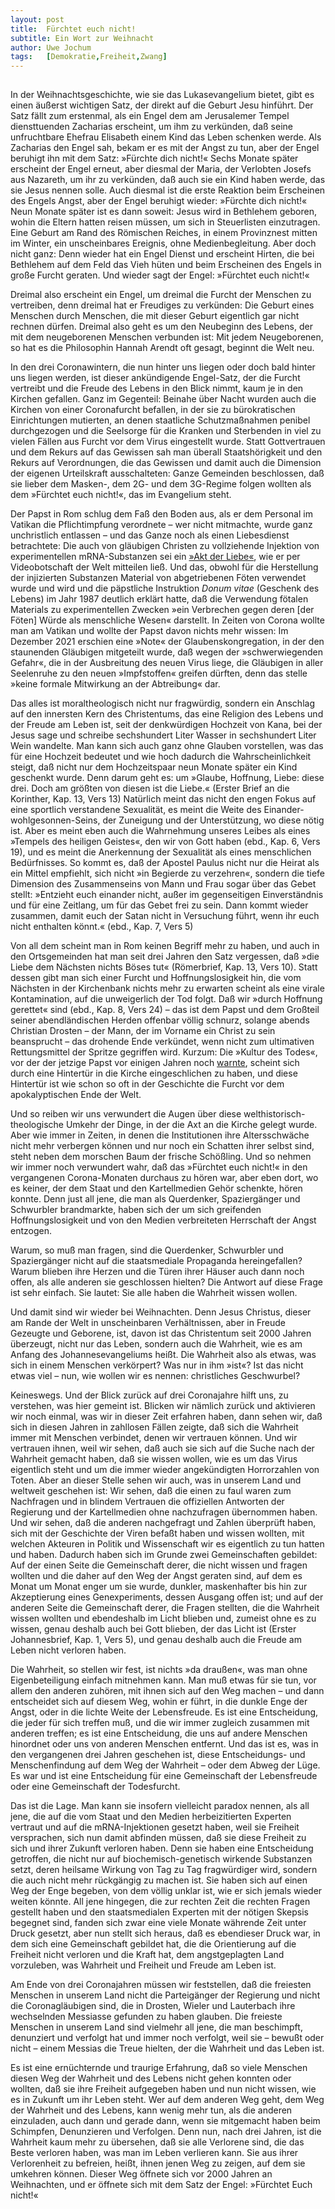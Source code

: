 ```yaml
---
layout: post
title:  Fürchtet euch nicht!
subtitle: Ein Wort zur Weihnacht
author:	Uwe Jochum
tags: 	[Demokratie,Freiheit,Zwang]
---
```


<img src="http://vg01.met.vgwort.de/na/91e50c52f8c34fc491cc35ceeacfb196" width="1" height="1" alt="">

In der Weihnachtsgeschichte, wie sie das Lukasevangelium bietet,
gibt es einen äußerst wichtigen Satz, der direkt auf die Geburt
Jesu hinführt. Der Satz fällt zum erstenmal, als ein Engel dem am
Jerusalemer Tempel diensttuenden Zacharias erscheint, um ihm zu
verkünden, daß seine unfruchtbare Ehefrau Elisabeth einem Kind
das Leben schenken werde. Als Zacharias den Engel sah, bekam er
es mit der Angst zu tun, aber der Engel beruhigt ihn mit dem
Satz: »Fürchte dich nicht!« Sechs Monate später erscheint der
Engel erneut, aber diesmal der Maria, der Verlobten Josefs aus
Nazareth, um ihr zu verkünden, daß auch sie ein Kind haben werde,
das sie Jesus nennen solle. Auch diesmal ist die erste Reaktion
beim Erscheinen des Engels Angst, aber der Engel beruhigt wieder:
»Fürchte dich nicht!« Neun Monate später ist es dann soweit:
Jesus wird in Bethlehem geboren, wohin die Eltern hatten reisen
müssen, um sich in Steuerlisten einzutragen. Eine Geburt am Rand
des Römischen Reiches, in einem Provinznest mitten im Winter, ein
unscheinbares Ereignis, ohne Medienbegleitung. Aber doch nicht
ganz: Denn wieder hat ein Engel Dienst und erscheint Hirten, die
bei Bethlehem auf dem Feld das Vieh hüten und beim Erscheinen des
Engels in große Furcht geraten. Und wieder sagt der Engel:
»Fürchtet euch nicht!«

Dreimal also erscheint ein Engel, um dreimal die Furcht der
Menschen zu vertreiben, denn dreimal hat er Freudiges zu
verkünden: Die Geburt eines Menschen durch Menschen, die mit
dieser Geburt eigentlich gar nicht rechnen dürfen. Dreimal also
geht es um den Neubeginn des Lebens, der mit dem neugeborenen
Menschen verbunden ist: Mit jedem Neugeborenen, so hat es die
Philosophin Hannah Arendt oft gesagt, beginnt die Welt neu. 

In den drei Coronawintern, die nun hinter uns liegen oder doch
bald hinter uns liegen werden, ist dieser ankündigende
Engel-Satz, der die Furcht vertreibt und die Freude des Lebens in
den Blick nimmt, kaum je in den Kirchen gefallen. Ganz im
Gegenteil: Beinahe über Nacht wurden auch die Kirchen von einer
Coronafurcht befallen, in der sie zu bürokratischen Einrichtungen
mutierten, an denen staatliche Schutzmaßnahmen penibel
durchgezogen und die Seelsorge für die Kranken und Sterbenden in
viel zu vielen Fällen aus Furcht vor dem Virus eingestellt
wurde. Statt Gottvertrauen und dem Rekurs auf das Gewissen sah
man überall Staatshörigkeit und den Rekurs auf Verordnungen, die
das Gewissen und damit auch die Dimension der eigenen
Urteilskraft ausschalteten: Ganze Gemeinden beschlossen, daß sie
lieber dem Masken-, dem 2G- und dem 3G-Regime folgen wollten als
dem »Fürchtet euch nicht!«, das im Evangelium steht. 

Der Papst in Rom schlug dem Faß den Boden aus, als er dem
Personal im Vatikan die Pflichtimpfung verordnete – wer nicht
mitmachte, wurde ganz unchristlich entlassen – und das Ganze noch
als einen Liebesdienst betrachtete: Die auch von gläubigen
Christen zu vollziehende Injektion von experimentellen
mRNA-Substanzen sei ein [»Akt der
Liebe«](https://www.achgut.com/artikel/impfen_papst_verstrickt_sich_tief_in_innere_widersprueche),
wie er per Videobotschaft der Welt mitteilen ließ. Und das,
obwohl für die Herstellung der injizierten Substanzen Material
von abgetriebenen Föten verwendet wurde und wird und die
päpstliche Instruktion *Donum vitae* (Geschenk des Lebens) im
Jahr 1987 deutlich erklärt hatte, daß die Verwendung fötalen
Materials zu experimentellen Zwecken »ein Verbrechen gegen deren
[der Föten] Würde als menschliche Wesen« darstellt. In Zeiten von
Corona wollte man am Vatikan und wollte der Papst davon nichts
mehr wissen: Im Dezember 2021 erschien eine »Note« der
Glaubenskongregation, in der den staunenden Gläubigen mitgeteilt
wurde, daß wegen der »schwerwiegenden Gefahr«, die in der
Ausbreitung des neuen Virus liege, die Gläubigen in aller
Seelenruhe zu den neuen »Impfstoffen« greifen dürften, denn das
stelle »keine formale Mitwirkung an der Abtreibung« dar.

Das alles ist moraltheologisch nicht nur fragwürdig, sondern ein
Anschlag auf den innersten Kern des Christentums, das eine
Religion des Lebens und der Freude am Leben ist, seit der
denkwürdigen Hochzeit von Kana, bei der Jesus sage und schreibe
sechshundert Liter Wasser in sechshundert Liter Wein
wandelte. Man kann sich auch ganz ohne Glauben vorstellen, was
das für eine Hochzeit bedeutet und wie hoch dadurch die
Wahrscheinlichkeit steigt, daß nicht nur dem Hochzeitspaar neun
Monate später ein Kind geschenkt wurde. Denn darum geht es: um
»Glaube, Hoffnung, Liebe: diese drei. Doch am größten von diesen
ist die Liebe.« (Erster Brief an die Korinther, Kap. 13, Vers 13)
Natürlich meint das nicht den engen Fokus auf eine sportlich
verstandene Sexualität, es meint die Weite des
Einander-wohlgesonnen-Seins, der Zuneigung und der Unterstützung,
wo diese nötig ist. Aber es meint eben auch die Wahrnehmung
unseres Leibes als eines »Tempels des heiligen Geistes«, den wir
von Gott haben (ebd., Kap. 6, Vers 19), und es meint die
Anerkennung der Sexualität als eines menschlichen
Bedürfnisses. So kommt es, daß der Apostel Paulus nicht nur die
Heirat als ein Mittel empfiehlt, sich nicht »in Begierde zu
verzehren«, sondern die tiefe Dimension des Zusammenseins von
Mann und Frau sogar über das Gebet stellt: »Entzieht euch
einander nicht, außer im gegenseitigen Einverständnis und für
eine Zeitlang, um für das Gebet frei zu sein. Dann kommt wieder
zusammen, damit euch der Satan nicht in Versuchung führt, wenn
ihr euch nicht enthalten könnt.« (ebd., Kap. 7, Vers 5)

Von all dem scheint man in Rom keinen Begriff mehr zu haben, und
auch in den Ortsgemeinden hat man seit drei Jahren den Satz
vergessen, daß »die Liebe dem Nächsten nichts Böses tut«
(Römerbrief, Kap. 13, Vers 10). Statt dessen gibt man sich einer
Furcht und Hoffnungslosigkeit hin, die vom Nächsten in der
Kirchenbank nichts mehr zu erwarten scheint als eine virale
Kontamination, auf die unweigerlich der Tod folgt. Daß wir »durch
Hoffnung gerettet« sind (ebd., Kap. 8, Vers 24) – das ist dem
Papst und dem Großteil seiner abendländischen Herden offenbar
völlig schnurz, solange abends Christian Drosten – der Mann, der
im Vorname ein Christ zu sein beansprucht – das drohende Ende
verkündet, wenn nicht zum ultimativen Rettungsmittel der Spritze
gegriffen wird. Kurzum: Die »Kultur des Todes«, vor der der
jetzige Papst vor einigen Jahren noch
[warnte](http://katholisch-informiert.ch/2014/08/papst-christen-muessen-die-kultur-des-todes-verwerfen/),
scheint sich durch eine Hintertür in die Kirche eingeschlichen zu
haben, und diese Hintertür ist wie schon so oft in der Geschichte
die Furcht vor dem apokalyptischen Ende der Welt.

Und so reiben wir uns verwundert die Augen über diese
welthistorisch-theologische Umkehr der Dinge, in der die Axt an
die Kirche gelegt wurde. Aber wie immer in Zeiten, in denen die
Institutionen ihre Altersschwäche nicht mehr verbergen können und
nur noch ein Schatten ihrer selbst sind, steht neben dem morschen
Baum der frische Schößling. Und so nehmen wir immer noch
verwundert wahr, daß das »Fürchtet euch nicht!« in den
vergangenen Corona-Monaten durchaus zu hören war, aber eben dort,
wo es keiner, der dem Staat und den Kartellmedien Gehör schenkte,
hören konnte. Denn just all jene, die man als Querdenker,
Spaziergänger und Schwurbler brandmarkte, haben sich der um sich
greifenden Hoffnungslosigkeit und von den Medien verbreiteten
Herrschaft der Angst entzogen. 

Warum, so muß man fragen, sind die Querdenker, Schwurbler und
Spaziergänger nicht auf die staatsmediale Propaganda
hereingefallen? Warum blieben ihre Herzen und die Türen ihrer
Häuser auch dann noch offen, als alle anderen sie geschlossen
hielten? Die Antwort auf diese Frage ist sehr einfach. Sie
lautet: Sie alle haben die Wahrheit wissen wollen.

Und damit sind wir wieder bei Weihnachten. Denn Jesus Christus,
dieser am Rande der Welt in unscheinbaren Verhältnissen, aber in
Freude Gezeugte und Geborene, ist, davon ist das Christentum seit
2000 Jahren überzeugt, nicht nur das Leben, sondern auch die
Wahrheit, wie es am Anfang des Johannesevangeliums heißt. Die
Wahrheit also als etwas, was sich in einem Menschen verkörpert?
Was nur in ihm »ist«? Ist das nicht etwas viel – nun, wie wollen
wir es nennen: christliches Geschwurbel?

Keineswegs. Und der Blick zurück auf drei Coronajahre hilft uns,
zu verstehen, was hier gemeint ist. Blicken wir nämlich zurück
und aktivieren wir noch einmal, was wir in dieser Zeit erfahren
haben, dann sehen wir, daß sich in diesen Jahren in zahllosen
Fällen zeigte, daß sich die Wahrheit immer mit Menschen
verbindet, denen wir vertrauen können. Und wir vertrauen ihnen,
weil wir sehen, daß auch sie sich auf die Suche nach der Wahrheit
gemacht haben, daß sie wissen wollen, wie es um das Virus
eigentlich steht und um die immer wieder angekündigten
Horrorzahlen von Toten. Aber an dieser Stelle sehen wir auch, was
in unserem Land und weltweit geschehen ist: Wir sehen, daß die
einen zu faul waren zum Nachfragen und in blindem Vertrauen die
offiziellen Antworten der Regierung und der Kartellmedien ohne
nachzufragen übernommen haben. Und wir sehen, daß die anderen
nachgefragt und Zahlen überprüft haben, sich mit der Geschichte
der Viren befaßt haben und wissen wollten, mit welchen Akteuren
in Politik und Wissenschaft wir es eigentlich zu tun hatten und
haben. Dadurch haben sich im Grunde zwei Gemeinschaften gebildet:
Auf der einen Seite die Gemeinschaft derer, die nicht wissen und
fragen wollten und die daher auf den Weg der Angst geraten sind,
auf dem es Monat um Monat enger um sie wurde, dunkler,
maskenhafter bis hin zur Akzeptierung eines Genexperiments,
dessen Ausgang offen ist; und auf der anderen Seite die
Gemeinschaft derer, die Fragen stellten, die die Wahrheit wissen
wollten und ebendeshalb im Licht blieben und, zumeist ohne es zu
wissen, genau deshalb auch bei Gott blieben, der das Licht ist
(Erster Johannesbrief, Kap. 1, Vers 5), und genau deshalb auch
die Freude am Leben nicht verloren haben.

Die Wahrheit, so stellen wir fest, ist nichts »da draußen«, was
man ohne Eigenbeteiligung einfach mitnehmen kann. Man muß etwas
für sie tun, vor allem den anderen zuhören, mit ihnen sich auf
den Weg machen – und dann entscheidet sich auf diesem Weg, wohin
er führt, in die dunkle Enge der Angst, oder in die lichte Weite
der Lebensfreude. Es ist eine Entscheidung, die jeder für sich
treffen muß, und die wir immer zugleich zusammen mit anderen
treffen; es ist eine Entscheidung, die uns auf andere Menschen
hinordnet oder uns von anderen Menschen entfernt. Und das ist es,
was in den vergangenen drei Jahren geschehen ist, diese
Entscheidungs- und Menschenfindung auf dem Weg der Wahrheit –
oder dem Abweg der Lüge. Es war und ist eine Entscheidung für
eine Gemeinschaft der Lebensfreude oder eine Gemeinschaft der
Todesfurcht.

Das ist die Lage. Man kann sie insofern vielleicht paradox
nennen, als all jene, die auf die vom Staat und den Medien
herbeizitierten Experten vertraut und auf die mRNA-Injektionen
gesetzt haben, weil sie Freiheit versprachen, sich nun damit
abfinden müssen, daß sie diese Freiheit zu sich und ihrer Zukunft
verloren haben. Denn sie haben eine Entscheidung getroffen, die
nicht nur auf biochemisch-genetisch wirkende Substanzen setzt,
deren heilsame Wirkung von Tag zu Tag fragwürdiger wird, sondern
die auch nicht mehr rückgängig zu machen ist. Sie haben sich auf
einen Weg der Enge begeben, von dem völlig unklar ist, wie er
sich jemals wieder weiten könnte. All jene hingegen, die zur
rechten Zeit die rechten Fragen gestellt haben und den
staatsmedialen Experten mit der nötigen Skepsis begegnet sind,
fanden sich zwar eine viele Monate währende Zeit unter Druck
gesetzt, aber nun stellt sich heraus, daß es ebendieser Druck
war, in dem sich eine Gemeinschaft gebildet hat, die die
Orientierung auf die Freiheit nicht verloren und die Kraft hat,
dem angstgeplagten Land vorzuleben, was Wahrheit und Freiheit und
Freude am Leben ist.

Am Ende von drei Coronajahren müssen wir feststellen, daß die
freiesten Menschen in unserem Land nicht die Parteigänger der
Regierung und nicht die Coronagläubigen sind, die in Drosten,
Wieler und Lauterbach ihre wechselnden Messiasse gefunden zu
haben glauben. Die freieste Menschen in unserem Land sind
vielmehr all jene, die man beschimpft, denunziert und verfolgt
hat und immer noch verfolgt, weil sie – bewußt oder nicht – einem
Messias die Treue hielten, der die Wahrheit und das Leben ist. 

Es ist eine ernüchternde und traurige Erfahrung, daß so viele
Menschen diesen Weg der Wahrheit und des Lebens nicht gehen
konnten oder wollten, daß sie ihre Freiheit aufgegeben haben und
nun nicht wissen, wie es in Zukunft um ihr Leben steht. Wer auf
dem anderen Weg geht, dem Weg der Wahrheit und des Lebens, kann
wenig mehr tun, als die anderen einzuladen, auch dann und gerade
dann, wenn sie mitgemacht haben beim Schimpfen, Denunzieren und
Verfolgen. Denn nun, nach drei Jahren, ist die Wahrheit kaum mehr
zu übersehen, daß sie alle Verlorene sind, die das Beste verloren
haben, was man im Leben verlieren kann. Sie aus ihrer
Verlorenheit zu befreien, heißt, ihnen jenen Weg zu zeigen, auf
dem sie umkehren können. Dieser Weg öffnete sich vor 2000 Jahren
an Weihnachten, und er öffnete sich mit dem Satz der Engel:
»Fürchtet Euch nicht!«

